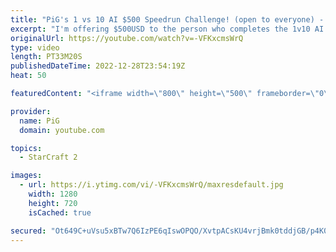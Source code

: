 ```yaml
---
title: "PiG's 1 vs 10 AI $500 Speedrun Challenge! (open to everyone) - StarCraft 2"
excerpt: "I'm offering $500USD to the person who completes the 1v10 AI Speedrun Challenge the quickest!  0:00 PiG's 1st speedrun 29:22 How to do the challenge + submit times  Submission Form: https://forms.gle/8NGir84cZDLF1ocEA  Rules:  ➡ Submissions close: Wednesday 25th January at midday Sydney time (equiv."
originalUrl: https://youtube.com/watch?v=-VFKxcmsWrQ
type: video
length: PT33M20S
publishedDateTime: 2022-12-28T23:54:19Z
heat: 50

featuredContent: "<iframe width=\"800\" height=\"500\" frameborder=\"0\" src=\"https://www.youtube.com/embed/-VFKxcmsWrQ\" allow=\"accelerometer; autoplay; encrypted-media; gyroscope; picture-in-picture\" allowfullscreen></iframe>"

provider:
  name: PiG
  domain: youtube.com

topics:
  - StarCraft 2

images:
  - url: https://i.ytimg.com/vi/-VFKxcmsWrQ/maxresdefault.jpg
    width: 1280
    height: 720
    isCached: true

secured: "Ot649C+uVsu5xBTw7Q6IzPE6qIswOPQO/XvtpACsKU4vrjBmk0tddjGB/p4K0A7YDTimRz85YIUgb/syBO4bPql2oHetgeoc5FiyXRdeCNjowX/p7pF9aWXmawaqTvBciCr3Y9tpOGhCuYauSqTrq3mR9f59aws4VA3NL0lcSn97lqLtZ7QB/6YmStWxgWPKm+8GujZlk1HI/PMQhNvmSOHdzv42mjiv28tIDgwBxP5sjcL5VUYcN/yBMBOm3Hy0tovONeiLW9OKpL6n18fpUyM+7fNTqRJt+rNrFMzBmq8khkV5ojPVrLaakJI2XVnmpPuhuw7nMIG+1pOuvAHmvtFioEJ79ZtIyVh7jrczEnyKR9S6Z7xheMnK66O+/Jks2yg0XvYGpJdZ00OYr5X6JSA/9kkC8JiNNBqaHZWF3Y0=;M/XO6gEE5MQCAikKQwTT3w=="
---
```


